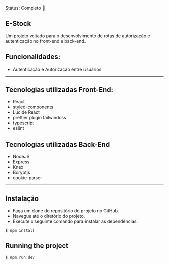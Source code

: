 Status: Completo 🚀

## E-Stock
Um projeto voltado para o desenvolvimento de rotas de autorização e autenticação no front-end e back-end.

## Funcionalidades:
 * Autenticação e Autorização entre usuários
<hr/>

## Tecnologias utilizadas Front-End:
 * React
 * styled-components
 * Lucide React
 * prettier plugin tailwindcss
 * typescript
 * eslint

## Tecnologias utilizadas Back-End 
 * NodeJS
 * Express
 * Knex
 * Bcryptjs
 * cookie-parser

<hr/>

## Instalação
  * Faça um clone do repositório do projeto no GitHub.
  * Navegue até o diretório do projeto.
  * Execute o seguinte comando para instalar as dependências:

```
$ npm install
```

## Running the project
```
$ npm run dev
```



